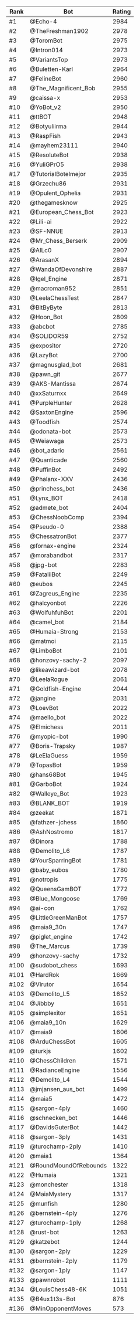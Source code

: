 Rank|Bot|Rating
---|---|---
#1|@Echo-4|2984
#2|@TheFreshman1902|2978
#3|@ToromBot|2975
#4|@Intron014|2973
#5|@VariantsTop|2973
#6|@Buletten-Karl|2964
#7|@FelineBot|2960
#8|@The_Magnificent_Bob|2955
#9|@caissa-x|2953
#10|@YoBot_v2|2950
#11|@ttBOT|2948
#12|@Botyuliirma|2944
#13|@RaspFish|2943
#14|@mayhem23111|2940
#15|@ResoluteBot|2938
#16|@YuliGPrO5|2938
#17|@TutorialBotelmejor|2935
#18|@Grzechu86|2931
#19|@Opulent_Ophelia|2931
#20|@thegamesknow|2925
#21|@European_Chess_Bot|2923
#22|@Lili-ai|2922
#23|@SF-NNUE|2913
#24|@Mr_Chess_Berserk|2909
#25|@AILc0|2907
#26|@ArasanX|2894
#27|@WandaOfDevonshire|2887
#28|@Igel_Engine|2871
#29|@macroman952|2851
#30|@LeelaChessTest|2847
#31|@BitByByte|2813
#32|@Hoon_Bot|2809
#33|@abcbot|2785
#34|@SOLIDOR59|2752
#35|@expositor|2720
#36|@LazyBot|2700
#37|@magnusglad_bot|2681
#38|@pawn_git|2677
#39|@AKS-Mantissa|2674
#40|@xxSaturnxx|2649
#41|@PurpleHunter|2628
#42|@SaxtonEngine|2596
#43|@Toodfish|2574
#44|@odonata-bot|2573
#45|@Weiawaga|2573
#46|@bot_adario|2561
#47|@Quanticade|2560
#48|@PuffinBot|2492
#49|@Phalanx-XXV|2436
#50|@princhess_bot|2436
#51|@Lynx_BOT|2418
#52|@admete_bot|2404
#53|@ChessNoobComp|2394
#54|@Pseudo-0|2388
#55|@ChessatronBot|2377
#56|@fornax-engine|2324
#57|@morabandbot|2317
#58|@jpg-bot|2283
#59|@FataliiBot|2249
#60|@eubos|2245
#61|@Zagreus_Engine|2235
#62|@halcyonbot|2226
#63|@WolfuhfuhBot|2201
#64|@camel_bot|2184
#65|@Humaia-Strong|2153
#66|@matmoi|2115
#67|@LimboBot|2101
#68|@honzovy-sachy-2|2097
#69|@likeawizard-bot|2078
#70|@LeelaRogue|2061
#71|@Goldfish-Engine|2044
#72|@jangine|2031
#73|@LoevBot|2022
#74|@maello_bot|2022
#75|@Elmichess|2011
#76|@myopic-bot|1990
#77|@Boris-Trapsky|1987
#78|@LeElaGuess|1959
#79|@TopasBot|1959
#80|@hans68Bot|1945
#81|@GarboBot|1924
#82|@Walleye_Bot|1923
#83|@BLANK_BOT|1919
#84|@zeekat|1871
#85|@fathzer-jchess|1860
#86|@AshNostromo|1817
#87|@Dinora|1788
#88|@Demolito_L6|1787
#89|@YourSparringBot|1781
#90|@baby_eubos|1780
#91|@notropis|1775
#92|@QueensGamBOT|1772
#93|@Blue_Mongoose|1769
#94|@ai-con|1762
#95|@LittleGreenManBot|1757
#96|@maia9_30n|1747
#97|@piglet_engine|1742
#98|@The_Marcus|1739
#99|@honzovy-sachy|1732
#100|@sudobot_chess|1693
#101|@HardRok|1669
#102|@Virutor|1654
#103|@Demolito_L5|1652
#104|@Jibbby|1651
#105|@simplexitor|1651
#106|@maia9_10n|1629
#107|@maia9|1606
#108|@ArduChessBot|1605
#109|@turkjs|1602
#110|@ChessChildren|1571
#111|@RadianceEngine|1556
#112|@Demolito_L4|1544
#113|@jmjansen_aus_bot|1499
#114|@maia5|1472
#115|@sargon-4ply|1460
#116|@schnecken_bot|1446
#117|@DavidsGuterBot|1442
#118|@sargon-3ply|1431
#119|@turochamp-2ply|1410
#120|@maia1|1364
#121|@RoundMoundOfRebounds|1322
#122|@Humaia|1321
#123|@monchester|1318
#124|@MaiaMystery|1317
#125|@munfish|1280
#126|@bernstein-4ply|1276
#127|@turochamp-1ply|1268
#128|@rust-bot|1263
#129|@katzebot|1244
#130|@sargon-2ply|1229
#131|@bernstein-2ply|1179
#132|@sargon-1ply|1147
#133|@pawnrobot|1111
#134|@LouisChess48-6K|1051
#135|@B4ux1t3s-Bot|876
#136|@MinOpponentMoves|573
